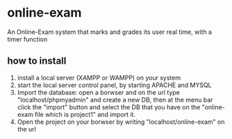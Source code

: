 # online-exam
An Online-Exam system that marks and grades its user real time, with a timer function

## how to install
1. install a local server (XAMPP or WAMPP) on your system
2. start the local server control panel, by starting APACHE and MYSQL
3. Import the database: open a borwser and on the url type "localhost/phpmyadmin" and create a new DB, then at the menu bar click the "import" button and select the DB that you have on the "online-exam file which is project1" and import it.
4. Open the project on your borwser by writing  "localhost/online-exam" on the url
